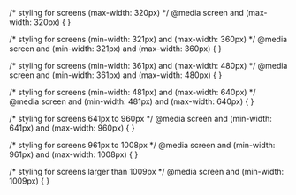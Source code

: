 



  /*  styling for screens (max-width: 320px) */
  @media screen and (max-width: 320px) { }

  /*  styling for screens (min-width: 321px) and (max-width: 360px) */
  @media screen and (min-width: 321px) and (max-width: 360px) { }

  /*  styling for screens (min-width: 361px) and (max-width: 480px) */
  @media screen and (min-width: 361px) and (max-width: 480px) { }

  /*  styling for screens (min-width: 481px) and (max-width: 640px) */
  @media screen and (min-width: 481px) and (max-width: 640px) { }

  /* styling for screens 641px to 960px */
  @media screen and (min-width: 641px) and (max-width: 960px) { }

  /* styling for screens 961px to 1008px */
  @media screen and (min-width: 961px) and (max-width: 1008px) { }

  /*  styling for screens larger than 1009px */
  @media screen and (min-width: 1009px) { }